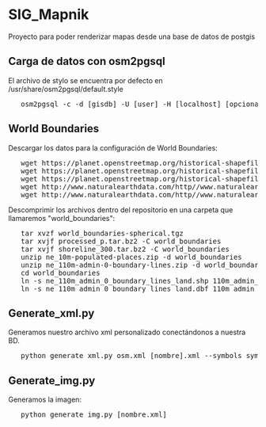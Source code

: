 # SIG_Mapnik
Proyecto para poder renderizar mapas desde una base de datos de postgis

## Carga de datos con osm2pgsql
El archivo de stylo se encuentra por defecto en /usr/share/osm2pgsql/default.style

<pre>
   osm2pgsql -c -d [gisdb] -U [user] -H [localhost] [opcional --cache 2500] -S default.style [archivo.osm]
</pre>


## World Boundaries
Descargar los datos para la configuración de World Boundaries:
<pre>
   wget https://planet.openstreetmap.org/historical-shapefiles/world_boundaries-spherical.tgz
   wget https://planet.openstreetmap.org/historical-shapefiles/processed_p.tar.bz2
   wget https://planet.openstreetmap.org/historical-shapefiles/shoreline_300.tar.bz2
   wget http://www.naturalearthdata.com/http//www.naturalearthdata.com/download/10m/cultural/ne_10m_populated_places.zip
   wget http://www.naturalearthdata.com/http//www.naturalearthdata.com/download/110m/cultural/ne_110m_admin_0_boundary_lines_land.zip
</pre>
Descomprimir los archivos dentro del repositorio en una carpeta que llamaremos "world_boundaries":
<pre>
   tar xvzf world_boundaries-spherical.tgz
   tar xvjf processed_p.tar.bz2 -C world_boundaries
   tar xvjf shoreline_300.tar.bz2 -C world_boundaries
   unzip ne_10m-populated-places.zip -d world_boundaries
   unzip ne_110m-admin-0-boundary-lines.zip -d world_boundaries
   cd world_boundaries
   ln -s ne_110m_admin_0_boundary_lines_land.shp 110m_admin_0_boundary_lines_land.shp
   ln -s ne_110m_admin_0_boundary_lines_land.dbf 110m_admin_0_boundary_lines_land.dbf
</pre>


## Generate_xml.py
Generamos nuestro archivo xml personalizado conectándonos a nuestra BD.
<pre>
   python generate_xml.py osm.xml [nombre].xml --symbols symbols/ --world_boundaries world_boundaries/ --host [host] --user [user] --dbname [gisdb] --port [port-5432] --password [pass]
</pre>

## Generate_img.py
Generamos la imagen:
<pre>
   python generate_img.py [nombre.xml]
</pre>
